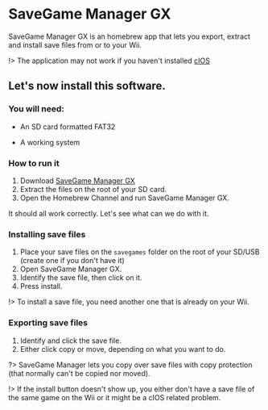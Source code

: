 # SaveGame Manager GX

SaveGame Manager GX is an homebrew app that lets you export, extract and install save files from or to your Wii.

!> The application may not work if you haven't installed [cIOS](https://wii.skyybrew.xyz/#/cIOS)

## Let's now install this software.

### You will need:
 
 - An SD card formatted FAT32

 - A working system

### How to run it

1. Download [SaveGame Manager GX](https://static.wiidatabase.de/SaveGame-Manager-GX-Beta.zip)
2. Extract the files on the root of your SD card.
3. Open the Homebrew Channel and run SaveGame Manager GX.

It should all work correctly. Let's see what can we do with it.

### Installing save files

1. Place your save files on the ```savegames``` folder on the root of your SD/USB (create one if you don't have it)
2. Open SaveGame Manager GX.
3. Identify the save file, then click on it.
4. Press install.

!> To install a save file, you need another one that is already on your Wii.

### Exporting save files

1. Identify and click the save file.
2. Either click copy or move, depending on what you want to do.

?> SaveGame Manager lets you copy over save files with copy protection (that normally can't be copied nor moved).

!> If the install button doesn't show up, you either don't have a save file of the same game on the Wii or it might be a cIOS related problem.
